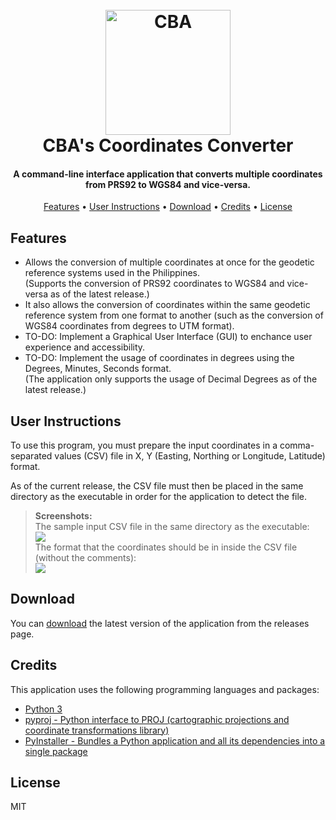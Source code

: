 
<h1 align="center">
  <br>
  <img src=https://i.imgur.com/9Yo2UH3.png alt="CBA" width="200">
  <br>
  CBA's Coordinates Converter
  <br>
</h1>

<h4 align="center">A command-line interface application that converts multiple coordinates<br> from PRS92 to WGS84 and vice-versa.</h4>

<p align="center">
  <a href="#features">Features</a> •
  <a href="#user-instructions">User Instructions</a> •
  <a href="#download">Download</a> •
  <a href="#credits">Credits</a> •
  <a href="#license">License</a>
</p>

## Features

* Allows the conversion of multiple coordinates at once for the geodetic reference systems used in the Philippines. <br>
(Supports the conversion of PRS92 coordinates to WGS84 and vice-versa as of the latest release.)
* It also allows the conversion of coordinates within the same geodetic reference system from one format to another (such as the conversion of WGS84 coordinates from degrees to UTM format).
* TO-DO: Implement a Graphical User Interface (GUI) to enchance user experience and accessibility.
* TO-DO: Implement the usage of coordinates in degrees using the Degrees, Minutes, Seconds format.<br>
(The application only supports the usage of Decimal Degrees as of the latest release.)

## User Instructions

To use this program, you must prepare the input coordinates in a comma-separated values (CSV) file in X, Y (Easting, Northing or Longitude, Latitude) format.

As of the current release, the CSV file must then be placed in the same directory as the executable in order for the application to detect the file.

> **Screenshots:**
> <br>The sample input CSV file in the same directory as the executable:
<br><img src="https://i.imgur.com/1IEFruX.png">
<br>The format that the coordinates should be in inside the CSV file (without the comments):
<br><img src="https://i.imgur.com/6QRWhVP.png">

## Download

You can [download](https://github.com/amitmerchant1990/electron-markdownify/releases/tag/v1.2.0) the latest version of the application from the releases page.


## Credits

This application uses the following programming languages and packages:

* [Python 3](https://www.python.org/)
* [pyproj - Python interface to PROJ (cartographic projections and coordinate transformations library)](https://pyproj4.github.io/pyproj/stable/)
* [PyInstaller - Bundles a Python application and all its dependencies into a single package](https://pyinstaller.org/en/stable/)

## License

MIT

